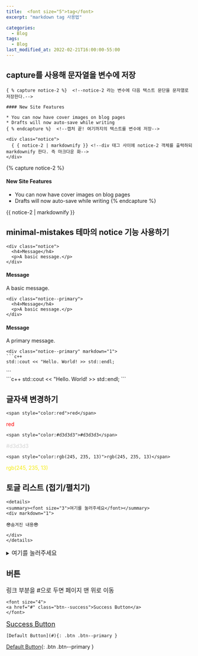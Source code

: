 ```yaml
---
title:  <font size="5">tag</font>
excerpt: "markdown tag 사용법"

categories:
  - Blog
tags:
  - Blog
last_modified_at: 2022-02-21T16:00:00-55:00
---
```



## capture를 사용해 문자열을 변수에 저장
```
{ % capture notice-2 %}  <!--notice-2 라는 변수에 다음 텍스트 문단을 문자열로 저장한다.-->

#### New Site Features

* You can now have cover images on blog pages
* Drafts will now auto-save while writing
{ % endcapture %}  <!--캡처 끝! 여기까지의 텍스트를 변수에 저장-->

<div class="notice">
  { { notice-2 | markdownify }} <!--div 태그 사이에 notice-2 객체를 출력하되 markdownify 한다. 즉 마크다운 화-->
</div>
```

{% capture notice-2 %}
#### New Site Features

* You can now have cover images on blog pages
* Drafts will now auto-save while writing
{% endcapture %}

<div class="notice">
  {{ notice-2 | markdownify }}
</div>


## minimal-mistakes 테마의 notice 기능 사용하기
```
<div class="notice">
  <h4>Message</h4>
  <p>A basic message.</p>
</div>
```

<div class="notice">
  <h4>Message</h4>
  <p>A basic message.</p>
</div>

```
<div class="notice--primary">
  <h4>Message</h4>
  <p>A basic message.</p>
</div>
```

<div class="notice--primary">
  <h4>Message</h4>
  <p>A primary message.</p>
</div>

```
<div class="notice--primary" markdown="1">
```c++
std::cout << "Hello. World! >> std::endl;
``` 
</div>
```
<div class="notice--primary" markdown="1">
```c++
std::cout << "Hello. World! >> std::endl;
``` 
</div>




## 글자색 변경하기
```
<span style="color:red">red</span>  
```
<span style="color:red">red</span>  
```
<span style="color:#d3d3d3">#d3d3d3</span>  
```
<span style="color:#d3d3d3">#d3d3d3</span>  
```
<span style="color:rgb(245, 235, 13)">rgb(245, 235, 13)</span>  
```
<span style="color:rgb(245, 235, 13)">rgb(245, 235, 13)</span>  



## 토글 리스트 (접기/펼치기)
```
<details>
<summary><font size="3">여기를 눌러주세요</font></summary>
<div markdown="1">       

😎숨겨진 내용😎

</div>
</details>
```
<details>
<summary><font size="3">여기를 눌러주세요</font></summary>
<div markdown="1">       

😎숨겨진 내용😎

</div>
</details>



## 버튼
<font size="3">
링크 부분을 #으로 두면 페이지 맨 위로 이동
</font>

```
<font size="4">
<a href="#" class="btn--success">Success Button</a>
</font>
```
<font size="4">
<a href="#" class="btn--success">Success Button</a>
</font>

```
[Default Button](#){: .btn .btn--primary }
```
[Default Button](#){: .btn .btn--primary }